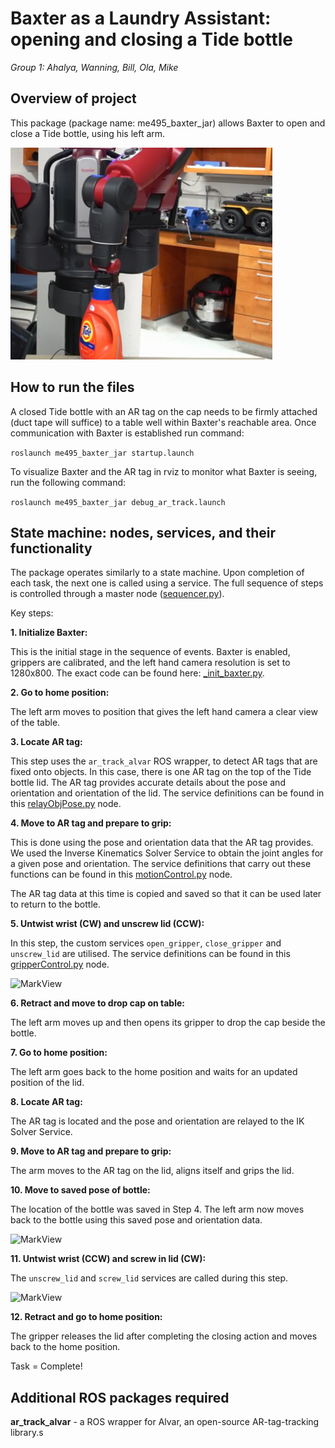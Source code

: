 # **Baxter as a Laundry Assistant:** opening and closing a Tide bottle
*Group 1: Ahalya, Wanning, Bill, Ola, Mike*


## Overview of project

This package (package name: me495_baxter_jar) allows Baxter to open and close a Tide bottle, using his left arm.

![MarkView](https://github.com/am2512/baxter_final_project/blob/master/images/demo1.png)

## How to run the files

A closed Tide bottle with an AR tag on the cap needs to be firmly attached (duct tape will suffice) to a table well within Baxter's reachable area. Once communication with Baxter is established run command:

`roslaunch me495_baxter_jar startup.launch`

To visualize Baxter and the AR tag in rviz to monitor what Baxter is seeing, run the following command:

`roslaunch me495_baxter_jar debug_ar_track.launch`

## State machine: nodes, services, and their functionality

The package operates similarly to a state machine. Upon completion of each task, the next one is called using a service. The full sequence of steps is controlled through a master node ([sequencer.py](https://github.com/am2512/baxter_final_project/blob/master/scripts/sequencer.py)).

Key steps:

**1. Initialize Baxter:**

This is the initial stage in the sequence of events. Baxter is enabled, grippers are calibrated, and the left hand camera resolution is set to 1280x800. The exact code can be found here: [_init_baxter.py](https://github.com/am2512/baxter_final_project/blob/master/scripts/gripperControl.py).

**2. Go to home position:**

The left arm moves to position that gives the left hand camera a clear view of the table. 

**3. Locate AR tag:**

This step uses the `ar_track_alvar` ROS wrapper, to detect AR tags that are fixed onto objects. In this case, there is one AR tag on the top of the Tide bottle lid. The AR tag provides accurate details about the pose and orientation and orientation of the lid. The service definitions can be found in this [relayObjPose.py](https://github.com/am2512/baxter_final_project/blob/master/scripts/relayObjPose.py) node.

**4. Move to AR tag and prepare to grip:** 

This is done using the pose and orientation data that the AR tag provides. We used the Inverse Kinematics Solver Service to obtain the joint angles for a given pose and orientation. The service definitions that carry out these functions can be found in this [motionControl.py](https://github.com/am2512/baxter_final_project/blob/master/scripts/motionControl.py) node.

The AR tag data at this time is copied and saved so that it can be used later to return to the bottle.

**5. Untwist wrist (CW) and unscrew lid (CCW):**

In this step, the custom services `open_gripper`, `close_gripper` and `unscrew_lid` are utilised. The service definitions can be found in this [gripperControl.py](https://github.com/am2512/baxter_final_project/blob/master/scripts/gripperControl.py) node. 

![MarkView](https://github.com/am2512/baxter_final_project/blob/master/images/opening_lid.gif)

**6. Retract and move to drop cap on table:**

The left arm moves up and then opens its gripper to drop the cap beside the bottle.

**7. Go to home position:**

The left arm goes back to the home position and waits for an updated position of the lid.

**8. Locate AR tag:**

The AR tag is located and the pose and orientation are relayed to the IK Solver Service. 

**9. Move to AR tag and prepare to grip:**

The arm moves to the AR tag on the lid, aligns itself and grips the lid.

**10. Move to saved pose of bottle:**

The location of the bottle was saved in Step 4. The left arm now moves back to the bottle using this saved pose and orientation data. 

![MarkView](https://github.com/am2512/baxter_final_project/blob/master/images/move_bottle.gif)

**11. Untwist wrist (CCW) and screw in lid (CW):**

The `unscrew_lid` and `screw_lid` services are called during this step.

![MarkView](https://github.com/am2512/baxter_final_project/blob/master/images/close_lid.gif)

**12. Retract and go to home position:**

The gripper releases the lid after completing the closing action and moves back to the home position.

Task = Complete!

## Additional ROS packages required

**ar_track_alvar** - a ROS wrapper for Alvar, an open-source AR-tag-tracking library.s



